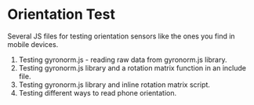 Orientation Test
=================

Several JS files for testing orientation sensors like the ones you find in mobile devices.

1. Testing gyronorm.js - reading raw data from gyronorm.js library.
2. Testing gyronorm.js library and a rotation matrix function in an include file.
3. Testing gyronorm.js library and inline rotation matrix script.
4. Testing different ways to read phone orientation.